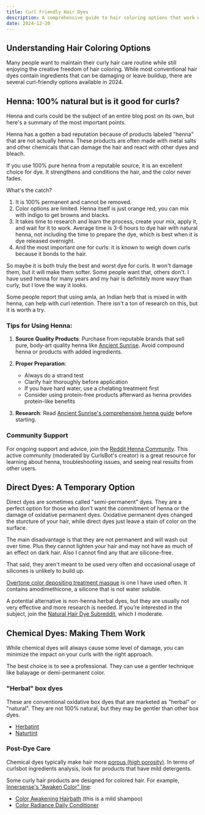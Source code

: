 ```yaml
---
title: Curl Friendly Hair Dyes
description: A comprehensive guide to hair coloring options that work well with curly hair care routines, including natural and chemical alternatives.
date: 2024-12-20
---
```


Understanding Hair Coloring Options
----------------------------------

Many people want to maintain their curly hair care routine while still enjoying the creative freedom of hair coloring. While most conventional hair dyes contain ingredients that can be damaging or leave buildup, there are several curl-friendly options available in 2024.

Henna: 100% natural but is it good for curls?
----------------------------------

Henna and curls could be the subject of an entire blog post on its own, but here's a summary of the most important points.

Henna has a gotten a bad reputation because of products labeled "henna" that are not actually henna. These products are often made with metal salts and other chemicals that can damage the hair and react with other dyes and bleach.

If you use 100% pure henna from a reputable source, it is an excellent choice for dye. It strengthens and conditions the hair, and the color never fades.

What's the catch?

1. It is 100% permanent and cannot be removed.
2. Color options are limited. Henna itself is just orange red, you can mix with indigo to get browns and blacks.
3. It takes time to research and learn the process, create your mix, apply it, and wait for it to work. Average time is 3-6 hours to dye hair with natural henna, not including the time to prepare the dye, which is best when it is dye released overnight.
4. And the most important one for curls: it is known to weigh down curls because it bonds to the hair.

So maybe it is both truly the best and worst dye for curls. It won't damage them, but it will make them softer. Some people want that, others don't. I have used henna for many years and my hair is definitely more wavy than curly, but I love the way it looks.

Some people report that using amla, an Indian herb that is mixed in with henna, can help with curl retention. There isn't a ton of research on this, but it is worth a try.



### Tips for Using Henna:
1. **Source Quality Products**: Purchase from reputable brands that sell pure, body-art quality henna like [Ancient Sunrise](http://www.ancientsunrise.com/). Avoid compound henna or products with added ingredients.

2. **Proper Preparation**:
   - Always do a strand test
   - Clarify hair thoroughly before application
   - If you have hard water, use a chelating treatment first
   - Consider using protein-free products afterward as henna provides protein-like benefits

3. **Research**: Read [Ancient Sunrise's comprehensive henna guide](https://www.ancientsunrise.blog/henna-hair-book/) before starting.

### Community Support
For ongoing support and advice, join the [Reddit Henna Community](https://www.reddit.com/r/henna/). This active community (moderated by CurlsBot's creator) is a great resource for learning about henna, troubleshooting issues, and seeing real results from other users.


Direct Dyes: A Temporary Option
----------------------------------

Direct dyes are sometimes called "semi-permanent" dyes. They are a perfect option for those who don't want the commitment of henna or the damage of oxidative permanent dyes. Oxidative permanent dyes changed the sturcture of your hair, while direct dyes just leave a stain of color on the surface.

The main disadvantage is that they are not permanent and will wash out over time. Plus they cannot lighten your hair and may not have as much of an effect on dark hair. Also I cannot find any that are silicone-free.

That said, they aren't meant to be used very often and occasional usage of silicones is unlikely to build up.

[Overtone color depositing treatment masque](https://amzn.to/3DmoWOw) is one I have used often. It contains amodimethicone, a silicone that is not water soluble.

A potential alternative is non-henna herbal dyes, but they are usually not very effective and more research is needed. If you're interested in the subject, join the [Natural Hair Dye Subreddit](https://www.reddit.com/r/naturalhairdye/), which I moderate.

Chemical Dyes: Making Them Work
----------------------------------

While chemical dyes will always cause some level of damage, you can minimize the impact on your curls with the right approach.

The best choice is to see a professional. They can use a gentler technique like balayage or demi-permanent color.

### "Herbal" box dyes
These are conventional oxidative box dyes that are marketed as "herbal" or "natural". They are not 100% natural, but they may be gentler than other box dyes.

- [Herbatint](http://amzn.to/2CqupQc)
- [Naturtint](http://amzn.to/2CVSXla)

### Post-Dye Care
Chemical dyes typically make hair more [porous (high porosity)](/porosity/high-porosity). In terms of curlsbot ingredients analysis, look for products that have mild detergents.

Some curly hair products are designed for colored hair. For example, [Innersense's "Awaken Color" line](https://amzn.to/4fxCMep):

- [Color Awakening Hairbath](https://amzn.to/4iG1fRH) (this is a mild shampoo)
- [Color Radiance Daily Conditioner](https://amzn.to/4iKAWtv)



